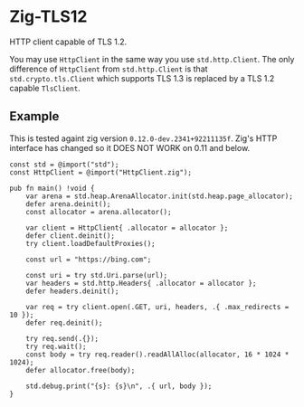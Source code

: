 # Zig-TLS12

HTTP client capable of TLS 1.2.

You may use `HttpClient` in the same way you use `std.http.Client`.
The only difference of `HttpClient` from `std.http.Client` is that `std.crypto.tls.Client` which supports TLS 1.3 is replaced by a TLS 1.2 capable `TlsClient`.

## Example

This is tested againt zig version `0.12.0-dev.2341+92211135f`. Zig's HTTP interface has changed so it DOES NOT WORK on 0.11 and below.

```zig
const std = @import("std");
const HttpClient = @import("HttpClient.zig");

pub fn main() !void {
    var arena = std.heap.ArenaAllocator.init(std.heap.page_allocator);
    defer arena.deinit();
    const allocator = arena.allocator();

    var client = HttpClient{ .allocator = allocator };
    defer client.deinit();
    try client.loadDefaultProxies();

    const url = "https://bing.com";

    const uri = try std.Uri.parse(url);
    var headers = std.http.Headers{ .allocator = allocator };
    defer headers.deinit();

    var req = try client.open(.GET, uri, headers, .{ .max_redirects = 10 });
    defer req.deinit();

    try req.send(.{});
    try req.wait();
    const body = try req.reader().readAllAlloc(allocator, 16 * 1024 * 1024);
    defer allocator.free(body);

    std.debug.print("{s}: {s}\n", .{ url, body });
}
```
